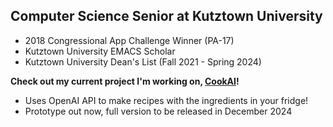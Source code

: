 ## Computer Science Senior at Kutztown University 

* 2018 Congressional App Challenge Winner (PA-17)
* Kutztown University EMACS Scholar
* Kutztown University Dean's List (Fall 2021 - Spring 2024)

**Check out my current project I'm working on, [CookAI](https://github.com/acageduser/cook-ai)!**
* Uses OpenAI API to make recipes with the ingredients in your fridge!
* Prototype out now, full version to be released in December 2024
